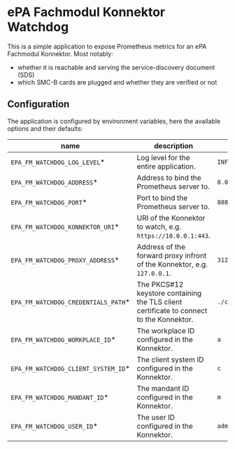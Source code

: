# ePA Fachmodul Konnektor Watchdog

This is a simple application to expose Prometheus metrics for an ePA Fachmodul Konnektor.
Most notably:

- whether it is reachable and serving the service-discovery document (SDS)
- which SMC-B cards are plugged and whether they are verified or not

## Configuration

The application is configured by environment variables, here the available options and their defaults:

| name                                | description                                                                             | default             |
|-------------------------------------|-----------------------------------------------------------------------------------------|---------------------|
| `EPA_FM_WATCHDOG_LOG_LEVEL`*        | Log level for the entire application.                                                   | `INFO`              |
| `EPA_FM_WATCHDOG_ADDRESS`*          | Address to bind the Prometheus server to.                                               | `0.0.0.0`           |
| `EPA_FM_WATCHDOG_PORT`*             | Port to bind the Prometheus server to.                                                  | `8080`              |
| `EPA_FM_WATCHDOG_KONNEKTOR_URI`*    | URI of the Konnektor to watch, e.g. `https://10.0.0.1:443`.                             |                     |
| `EPA_FM_WATCHDOG_PROXY_ADDRESS`*    | Address of the forward proxy infront of the Konnektor, e.g. `127.0.0.1`.                | `3128`              | 
| `EPA_FM_WATCHDOG_CREDENTIALS_PATH`* | The PKCS#12 keystore containing the TLS client certificate to connect to the Konnektor. | `./credentials.p12` | 
| `EPA_FM_WATCHDOG_WORKPLACE_ID`*     | The workplace ID configured in the Konnektor.                                           | `a`                 | 
| `EPA_FM_WATCHDOG_CLIENT_SYSTEM_ID`* | The client system ID configured in the Konnektor.                                       | `c`                 | 
| `EPA_FM_WATCHDOG_MANDANT_ID`*       | The mandant ID configured in the Konnektor.                                             | `m`                 | 
| `EPA_FM_WATCHDOG_USER_ID`*          | The user ID configured in the Konnektor.                                                | `admin`             | 
